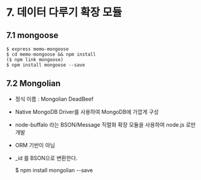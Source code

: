 # 7. 데이터 다루기 확장 모듈

## 7.1 mongoose


    $ express memo-mongoose
    $ cd memo-mongoose && npm install
    ($ npm link mongoose)
    $ npm install mongoose --save

## 7.2 Mongolian
- 정식 이름 : Mongolian DeadBeef
- Native MongoDB Driver를 사용하여 MongoDB에 가깝게 구성
- node-buffalo 라는 BSON/Message 직렬화 확장 모듈을 사용하여 node.js 로만 개발
- ORM 기반이 아님
- _id 를 BSON으로 변환한다.


    $ npm install mongolian --save
    